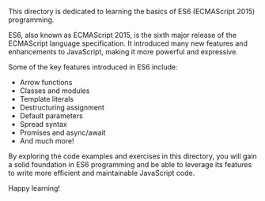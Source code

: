 This directory is dedicated to learning the basics of ES6 (ECMAScript 2015) programming.

ES6, also known as ECMAScript 2015, is the sixth major release of the ECMAScript language specification. It introduced many new features and enhancements to JavaScript, making it more powerful and expressive.

Some of the key features introduced in ES6 include:
- Arrow functions
- Classes and modules
- Template literals
- Destructuring assignment
- Default parameters
- Spread syntax
- Promises and async/await
- And much more!

By exploring the code examples and exercises in this directory, you will gain a solid foundation in ES6 programming and be able to leverage its features to write more efficient and maintainable JavaScript code.

Happy learning!
